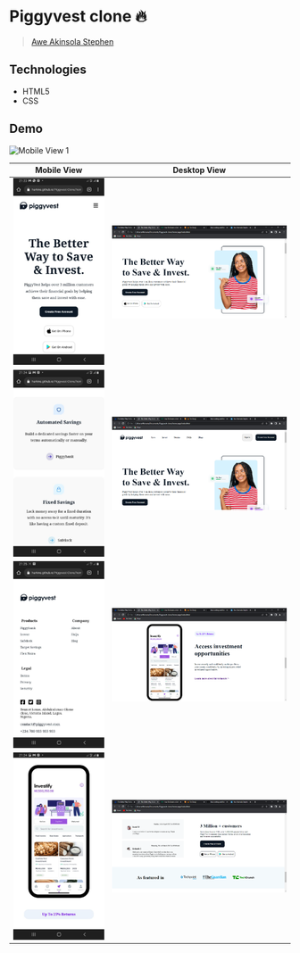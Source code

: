 # Piggyvest clone 🔥 
> [Awe Akinsola Stephen](https://ng.linkedin.com/in/awe-akinsola-stephen-b77254199)

## Technologies
- HTML5
- CSS

## Demo
![Mobile View 1](ezgif.com-gif-maker.gif)

| Mobile View  | Desktop View |
| ------------ | -----------  |
| ![Mobile View 1](WhatsApp%20Image%202022-05-01%20at%209.35.04%20PM%20(1).jpeg) | ![Desktop View 1](The%20Better%20Way%20To%20Save%20%26%20Invest%20Online%20-%20PiggyVest%20-%20Google%20Chrome%205_1_2022%209_21_26%20PM.png) |
| ![Mobile View 2](WhatsApp%20Image%202022-05-01%20at%209.35.04%20PM.jpeg) | ![Desktop View 2](The%20Better%20Way%20To%20Save%20%26%20Invest%20Online%20-%20PiggyVest%20-%20Google%20Chrome%205_1_2022%209_22_01%20PM.png) |
| ![Mobile View 3](WhatsApp%20Image%202022-05-01%20at%209.38.34%20PM%20(1).jpeg) | ![Desktop View 3](The%20Better%20Way%20To%20Save%20%26%20Invest%20Online%20-%20PiggyVest%20-%20Google%20Chrome%205_1_2022%209_22_22%20PM.png)|
| ![Mobile View 4](WhatsApp%20Image%202022-05-01%20at%209.38.34%20PM.jpeg) | ![Desktop View 4](The%20Better%20Way%20To%20Save%20%26%20Invest%20Online%20-%20PiggyVest%20-%20Google%20Chrome%205_1_2022%209_22_46%20PM.png) |
